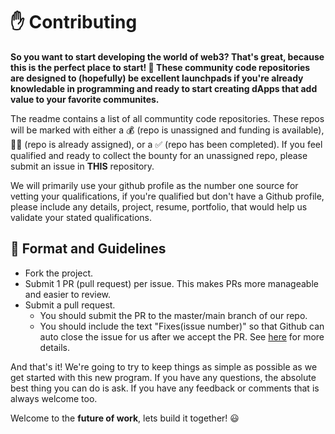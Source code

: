 # ✋ Contributing 

**So you want to start developing the world of web3? That's great, because this is the perfect place to start! 🙌 These community code repositories are designed to (hopefully) be excellent launchpads if you're already knowledable in programming and ready to start creating dApps that add value to your favorite communites.** 

The readme contains a list of all communtity code repositories. These repos will be marked with either a 💰 (repo is unassigned and funding is available), 🧑‍💻 (repo is already assigned), or a ✅ (repo has been completed). If you feel qualified and ready to collect the bounty for an unassigned repo, please submit an issue in **THIS** repository. 

We will primarily use your github profile as the number one source for vetting your qualifications, if you're qualified but don't have a Github profile, please include any details, project, resume, portfolio, that would help us validate your stated qualifications. 

## 📑 Format and Guidelines

- Fork the project.
- Submit 1 PR (pull request) per issue. This makes PRs more manageable and easier to review. 
- Submit a pull request.
  - You should submit the PR to the master/main branch of our repo.
  - You should include the text "Fixes(issue number)" so that Github can auto close the issue for us after we accept the PR. See [here](https://docs.github.com/en/issues/tracking-your-work-with-issues/linking-a-pull-request-to-an-issue) for more details.

And that's it! We're going to try to keep things as simple as possible as we get started with this new program. If you have any questions, the absolute best thing you can do is ask. If you have any feedback or comments that is always welcome too. 

Welcome to the **future of work**, lets build it together! 😃
